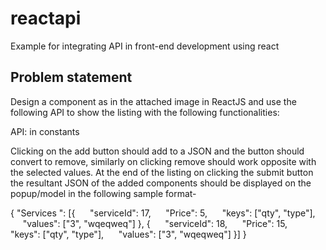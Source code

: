 # reactapi

Example for integrating API in front-end development using react

## Problem statement

Design a component as in the attached image in ReactJS and use the following API to show the listing with the following functionalities:

API:
in constants

Clicking on the add button should add to a JSON and the button should convert to remove, similarly on clicking remove should work opposite with the selected values.
At the end of the listing on clicking the submit button the resultant JSON of the added components should be displayed on the popup/model in the following sample format-

{
"Services ": [{
     "serviceId": 17,
     "Price": 5,
     "keys": ["qty", "type"],
     "values": ["3", "wqeqweq"]
}, {
     "serviceId": 18,
     "Price": 15,
     "keys": ["qty", "type"],
     "values": ["3", "wqeqweq"]
}]
}
